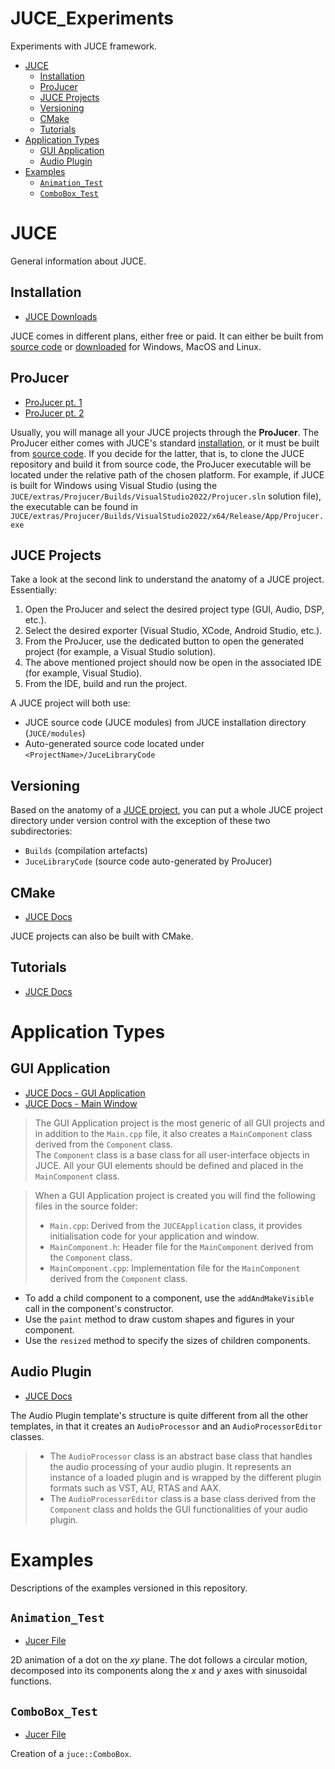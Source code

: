 <!-- omit in toc -->
# JUCE_Experiments

Experiments with JUCE framework.

- [JUCE](#juce)
  - [Installation](#installation)
  - [ProJucer](#projucer)
  - [JUCE Projects](#juce-projects)
  - [Versioning](#versioning)
  - [CMake](#cmake)
  - [Tutorials](#tutorials)
- [Application Types](#application-types)
  - [GUI Application](#gui-application)
  - [Audio Plugin](#audio-plugin)
- [Examples](#examples)
  - [`Animation_Test`](#animation_test)
  - [`ComboBox_Test`](#combobox_test)


# JUCE

General information about JUCE.


## Installation

- [JUCE Downloads](https://www.juce.com/get-juce)

JUCE comes in different plans, either free or paid. It can either be built from [source code](https://github.com/juce-framework/JUCE) or [downloaded](https://juce.com/download/) for Windows, MacOS and Linux.


## ProJucer

- [ProJucer pt. 1](https://docs.juce.com/master/tutorial_new_projucer_project.html)
- [ProJucer pt. 2](https://docs.juce.com/master/tutorial_manage_projucer_project.html)

Usually, you will manage all your JUCE projects through the **ProJucer**. The ProJucer either comes with JUCE's standard [installation](#installation), or it must be built from [source code](#installation). If you decide for the latter, that is, to clone the JUCE repository and build it from source code, the ProJucer executable will be located under the relative path of the chosen platform. For example, if JUCE is built for Windows using Visual Studio (using the `JUCE/extras/Projucer/Builds/VisualStudio2022/Projucer.sln` solution file), the executable can be found in `JUCE/extras/Projucer/Builds/VisualStudio2022/x64/Release/App/Projucer.exe`


## JUCE Projects

Take a look at the second link to understand the anatomy of a JUCE project. Essentially:
1. Open the ProJucer and select the desired project type (GUI, Audio, DSP, etc.).
2. Select the desired exporter (Visual Studio, XCode, Android Studio, etc.).
3. From the ProJucer, use the dedicated button to open the generated project (for example, a Visual Studio solution).
4. The above mentioned project should now be open in the associated IDE (for example, Visual Studio).
5. From the IDE, build and run the project.

A JUCE project will both use:
- JUCE source code (JUCE modules) from JUCE installation directory (`JUCE/modules`)
- Auto-generated source code located under `<ProjectName>/JuceLibraryCode`


## Versioning

Based on the anatomy of a [JUCE project](#juce-projects), you can put a whole JUCE project directory under version control with the exception of these two subdirectories:

- `Builds` (compilation artefacts)
- `JuceLibraryCode` (source code auto-generated by ProJucer)


## CMake

- [JUCE Docs](https://github.com/juce-framework/JUCE#cmake)

JUCE projects can also be built with CMake.


## Tutorials

- [JUCE Docs](https://juce.com/learn/tutorials/)


# Application Types

## GUI Application

- [JUCE Docs - GUI Application](https://docs.juce.com/master/tutorial_choosing_projucer_template.html#tutorial_choosing_projucer_template_project_gui_application)
- [JUCE Docs - Main Window](https://docs.juce.com/master/tutorial_main_window.html)

> The GUI Application project is the most generic of all GUI projects and in addition to the `Main.cpp` file, it also creates a `MainComponent` class derived from the `Component` class.<br>
> The `Component` class is a base class for all user-interface objects in JUCE. All your GUI elements should be defined and placed in the `MainComponent` class.

> When a GUI Application project is created you will find the following files in the source folder:
> - `Main.cpp`: Derived from the `JUCEApplication` class, it provides initialisation code for your application and window.
> - `MainComponent.h`: Header file for the `MainComponent` derived from the `Component` class.
> - `MainComponent.cpp`: Implementation file for the `MainComponent` derived from the `Component` class.

- To add a child component to a component, use the `addAndMakeVisible` call in the component's constructor.
- Use the `paint` method to draw custom shapes and figures in your component.
- Use the `resized` method to specify the sizes of children components.


## Audio Plugin

- [JUCE Docs](https://docs.juce.com/master/tutorial_choosing_projucer_template.html#tutorial_choosing_projucer_template_project_audio_plugin)

The Audio Plugin template's structure is quite different from all the other templates, in that it creates an `AudioProcessor` and an `AudioProcessorEditor` classes.

> - The `AudioProcessor` class is an abstract base class that handles the audio processing of your audio plugin. It represents an instance of a loaded plugin and is wrapped by the different plugin formats such as VST, AU, RTAS and AAX.
> - The `AudioProcessorEditor` class is a base class derived from the `Component` class and holds the GUI functionalities of your audio plugin.


# Examples

Descriptions of the examples versioned in this repository.


## `Animation_Test`

- [Jucer File](Animation_Test/Animation_Test.jucer)

2D animation of a dot on the $xy$ plane. The dot follows a circular motion, decomposed into its components along the $x$ and $y$ axes with sinusoidal functions.


## `ComboBox_Test`

- [Jucer File](Animation_Test/ComboBox_Test.jucer)

Creation of a `juce::ComboBox`.